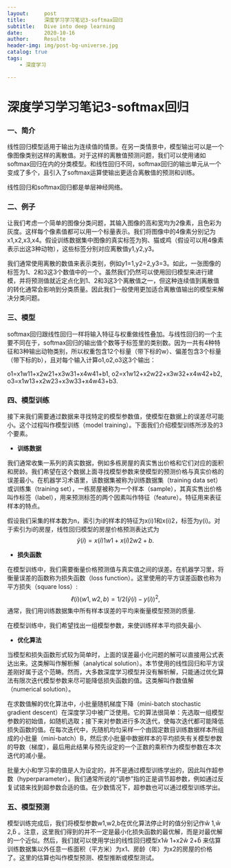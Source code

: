 ```yaml
---
layout:     post                    
title:      深度学习学习笔记3-softmax回归              
subtitle:   Dive into deep learning 
date:       2020-10-16              
author:     Resulte                      
header-img: img/post-bg-universe.jpg 
catalog: true                       
tags:                               
    - 深度学习

---
```


# 深度学习学习笔记3-softmax回归

### 一、简介

线性回归模型适用于输出为连续值的情景。在另一类情景中，模型输出可以是一个像图像类别这样的离散值。对于这样的离散值预测问题，我们可以使用诸如softmax回归在内的分类模型。和线性回归不同，softmax回归的输出单元从一个变成了多个，且引入了softmax运算使输出更适合离散值的预测和训练。

线性回归和softmax回归都是单层神经网络。

### 二、例子

让我们考虑一个简单的图像分类问题，其输入图像的高和宽均为2像素，且色彩为灰度。这样每个像素值都可以用一个标量表示。我们将图像中的4像素分别记为x1,x2,x3,x4。假设训练数据集中图像的真实标签为狗、猫或鸡（假设可以用4像素表示出这3种动物），这些标签分别对应离散值y1,y2,y3。

我们通常使用离散的数值来表示类别，例如y1=1,y2=2,y3=3。如此，一张图像的标签为1、2和3这3个数值中的一个。虽然我们仍然可以使用回归模型来进行建模，并将预测值就近定点化到1、2和3这3个离散值之一，但这种连续值到离散值的转化通常会影响到分类质量。因此我们一般使用更加适合离散值输出的模型来解决分类问题。

### 三、模型

softmax回归跟线性回归一样将输入特征与权重做线性叠加。与线性回归的一个主要不同在于，softmax回归的输出值个数等于标签里的类别数。因为一共有4种特征和3种输出动物类别，所以权重包含12个标量（带下标的w）、偏差包含3个标量（带下标的b），且对每个输入计算o1,o2,o3这3个输出：

o1=x1w11+x2w21+x3w31+x4w41+b1,
o2=x1w12+x2w22+x3w32+x4w42+b2,
o3=x1w13+x2w23+x3w33+x4w43+b3.

### 四、模型训练

接下来我们需要通过数据来寻找特定的模型参数值，使模型在数据上的误差尽可能小。这个过程叫作模型训练（model training）。下面我们介绍模型训练所涉及的3个要素。

- **训练数据**

我们通常收集一系列的真实数据，例如多栋房屋的真实售出价格和它们对应的面积和房龄。我们希望在这个数据上面寻找模型参数来使模型的预测价格与真实价格的误差最小。在机器学习术语里，该数据集被称为训练数据集（training data set）或训练集（training set），一栋房屋被称为一个样本（sample），其真实售出价格叫作标签（label），用来预测标签的两个因素叫作特征（feature）。特征用来表征样本的特点。

假设我们采集的样本数为n，索引为i的样本的特征为x(i)1和x(i)2，标签为y(i)。对于索引为i的房屋，线性回归模型的房屋价格预测表达式为
$$
ŷ (i)=x(i)1w1+x(i)2w2+b.
$$

- **损失函数**

在模型训练中，我们需要衡量价格预测值与真实值之间的误差。在机器学习里，将衡量误差的函数称为损失函数（loss function）。这里使用的平方误差函数也称为平方损失（square loss）:
$$
ℓ(i)(w1,w2,b)=1/2(ŷ (i)−y(i))^2,
$$
通常，我们用训练数据集中所有样本误差的平均来衡量模型预测的质量.

在模型训练中，我们希望找出一组模型参数，来使训练样本平均损失最小.

- **优化算法**

当模型和损失函数形式较为简单时，上面的误差最小化问题的解可以直接用公式表达出来。这类解叫作解析解（analytical solution）。本节使用的线性回归和平方误差刚好属于这个范畴。然而，大多数深度学习模型并没有解析解，只能通过优化算法有限次迭代模型参数来尽可能降低损失函数的值。这类解叫作数值解（numerical solution）。

在求数值解的优化算法中，小批量随机梯度下降（mini-batch stochastic gradient descent）在深度学习中被广泛使用。它的算法很简单：先选取一组模型参数的初始值，如随机选取；接下来对参数进行多次迭代，使每次迭代都可能降低损失函数的值。在每次迭代中，先随机均匀采样一个由固定数目训练数据样本所组成的小批量（mini-batch）B，然后求小批量中数据样本的平均损失有关模型参数的导数（梯度），最后用此结果与预先设定的一个正数的乘积作为模型参数在本次迭代的减小量。

批量大小和学习率的值是人为设定的，并不是通过模型训练学出的，因此叫作超参数（hyperparameter）。我们通常所说的“调参”指的正是调节超参数，例如通过反复试错来找到超参数合适的值。在少数情况下，超参数也可以通过模型训练学出。

### 五、模型预测

模型训练完成后，我们将模型参数w1,w2,b在优化算法停止时的值分别记作ŵ 1,ŵ 2,b̂ 。注意，这里我们得到的并不一定是最小化损失函数的最优解，而是对最优解的一个近似。然后，我们就可以使用学出的线性回归模型x1ŵ 1+x2ŵ 2+b̂ 来估算训练数据集以外任意一栋面积（平方米）为x1、房龄（年）为x2的房屋的价格了。这里的估算也叫作模型预测、模型推断或模型测试。